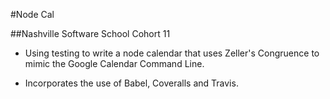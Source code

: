 #Node Cal

##Nashville Software School Cohort 11 

- Using testing to write a node calendar that uses Zeller's Congruence to mimic the Google Calendar Command Line.

- Incorporates the use of Babel, Coveralls and Travis.
